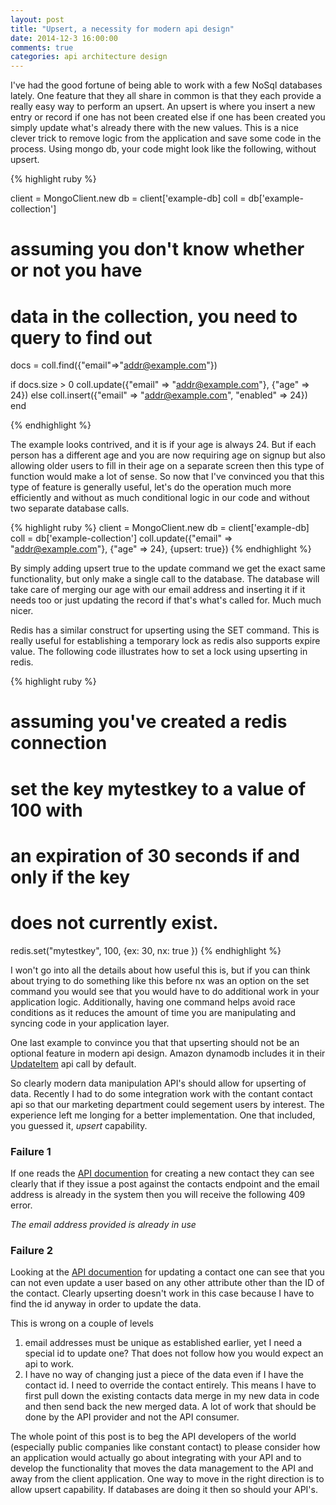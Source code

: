 ```yaml
---
layout: post
title: "Upsert, a necessity for modern api design"
date: 2014-12-3 16:00:00
comments: true
categories: api architecture design
---
```


I've had the good fortune of being able to work with a few NoSql databases lately.  One feature that they all share in common is that they each provide a really easy way to perform an upsert.  An upsert is where you insert a new entry or record if one has not been created else if one has been created you simply update what's already there with the new values.  This is a nice clever trick to remove logic from the application and save some code in the process.  Using mongo db, your code might look like the following, without upsert.

{% highlight ruby %}

client = MongoClient.new
db = client['example-db] 
coll = db['example-collection']
# assuming you don't know whether or not you have
# data in the collection, you need to query to find out

docs = coll.find({"email"=>"addr@example.com"})

if docs.size > 0
  coll.update({"email" => "addr@example.com"}, {"age" => 24})
else
  coll.insert({"email" => "addr@example.com", "enabled" => 24}) 
end

{% endhighlight %}

The example looks contrived, and it is if your age is always 24.  But if each person has a different age and you are now requiring age on signup but also allowing older users to fill in their age on a separate screen then this type of function would make a lot of sense.  So now that I've convinced you that this type of feature is generally useful, let's do the operation much more efficiently and without as much conditional logic in our code and without two separate database calls.

{% highlight ruby %}
client = MongoClient.new
db = client['example-db] 
coll = db['example-collection']
coll.update({"email" => "addr@example.com"}, {"age" => 24}, {upsert: true})
{% endhighlight %}

By simply adding upsert true to the update command we get the exact same functionality, but only make a single call to the database.  The database will take care of merging our age with our email address and inserting it if it needs too or just updating the record if that's what's called for.  Much much nicer.

Redis has a similar construct for upserting using the SET command.  This is really useful for establishing a temporary lock as redis also supports expire value.  The following code illustrates how to set a lock using upserting in redis.

{% highlight ruby %}
# assuming you've created a redis connection
# set the key mytestkey to a value of 100 with 
# an expiration of 30 seconds if and only if the key 
# does not currently exist.
redis.set("mytestkey", 100, {ex: 30, nx: true })
{% endhighlight %}

I won't go into all the details about how useful this is, but if you can think about trying to do something like this before nx was an option on the set command you would see that you would have to do additional work in your application logic.  Additionally, having one command helps avoid race conditions as it reduces the amount of time you are manipulating and syncing code in your application layer.

One last example to convince you that that upserting should not be an optional feature in modern api design. Amazon dynamodb includes it in their [UpdateItem](http://docs.aws.amazon.com/amazondynamodb/latest/APIReference/API_UpdateItem.html) api call by default. 

So clearly modern data manipulation API's should allow for upserting of data.  Recently I had to do some integration work with the contant contact api so that our marketing department could segement users by interest.  The experience left me longing for a better implementation.  One that included, you guessed it, *upsert* capability. 

### Failure 1
If one reads the [API documention](http://developer.constantcontact.com/docs/contacts-api/contacts-collection.html?method=POST) for creating a new contact they can see clearly that if they issue a post against the contacts endpoint and the email address is already in the system then you will receive the following 409 error.

*The email address provided is already in use*

### Failure 2
Looking at the [API documention](http://developer.constantcontact.com/docs/contacts-api/contacts-resource.html?method=PUT) for updating a contact one can see that you can not even update a user based on any other attribute other than the ID of the contact.  Clearly upserting doesn't work in this case because I have to find the id anyway in order to update the data.

This is wrong on a couple of levels 

1.  email addresses must be unique as established earlier, yet I need a special id to update one?  That does not follow how you would expect an api to work.
2.  I have no way of changing just a piece of the data even if I have the contact id.  I need to override the contact entirely.  This means I have to first pull down the existing contacts data merge in my new data in code and then send back the new merged data.  A lot of work that should be done by the API provider and not the API consumer.

The whole point of this post is to beg the API developers of the world (especially public companies like constant contact) to please consider how an application would actually go about integrating with your API and to develop the functionality that moves the data management to the API and away from the client application. One way to move in the right direction is to allow upsert capability.  If databases are doing it then so should your API's. 





